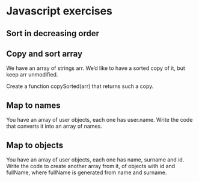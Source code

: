 # Javascript exercises

## Sort in decreasing order 
## Copy and sort array
We have an array of strings arr. We’d like to have a sorted copy of it, but keep arr unmodified.

Create a function copySorted(arr) that returns such a copy.
## Map to names
You have an array of user objects, each one has user.name. Write the code that converts it into an array of names.
## Map to objects
You have an array of user objects, each one has name, surname and id.
Write the code to create another array from it, of objects with id and fullName, where fullName is generated from name and surname.


